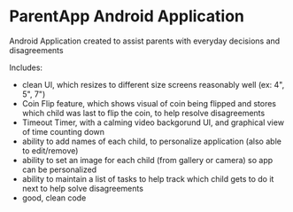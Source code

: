 # ParentApp Android Application

Android Application created to assist parents with everyday decisions and disagreements

Includes: 
- clean UI, which resizes to different size screens reasonably well (ex: 4", 5", 7")
- Coin Flip feature, which shows visual of coin being flipped and stores which child was last to flip the coin, to help resolve disagreements
- Timeout Timer, with a calming video backgorund UI, and graphical view of time counting down
- ability to add names of each child, to personalize application (also able to edit/remove)
- ability to set an image for each child (from gallery or camera) so app can be personalized
- ability to maintain a list of tasks to help track which child gets to do it next to help solve disagreements
- good, clean code
